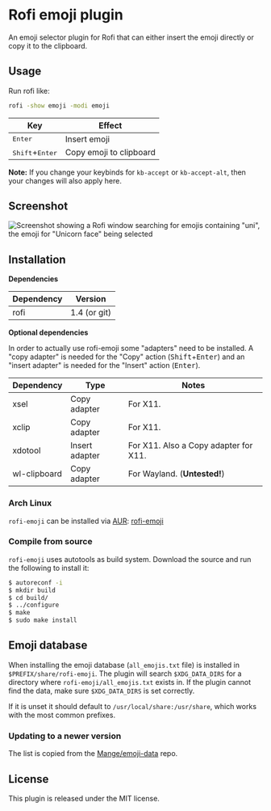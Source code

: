 # Rofi emoji plugin

An emoji selector plugin for Rofi that can either insert the emoji directly or
copy it to the clipboard.

## Usage

Run rofi like:

```bash
rofi -show emoji -modi emoji
```

| Key                               | Effect                  |
|-----------------------------------|-------------------------|
| <kbd>Enter</kbd>                  | Insert emoji            |
| <kbd>Shift</kbd>+<kbd>Enter</kbd> | Copy emoji to clipboard |

**Note:** If you change your keybinds for `kb-accept` or `kb-accept-alt`, then
your changes will also apply here.

## Screenshot

![Screenshot showing a Rofi window searching for emojis containing "uni", the
emoji for "Unicorn face" being selected](screenshot.png)

## Installation

**Dependencies**

| Dependency | Version      |
|------------|--------------|
| rofi       | 1.4 (or git) |

**Optional dependencies**

In order to actually use rofi-emoji some "adapters" need to be installed. A
"copy adapter" is needed for the "Copy" action
(<kbd>Shift</kbd>+<kbd>Enter</kbd>) and an "insert adapter" is needed for the
"Insert" action (<kbd>Enter</kbd>).

| Dependency   | Type           | Notes                                  |
|--------------|----------------|----------------------------------------|
| xsel         | Copy adapter   | For X11.                               |
| xclip        | Copy adapter   | For X11.                               |
| xdotool      | Insert adapter | For X11. Also a Copy adapter for X11.  |
| wl-clipboard | Copy adapter   | For Wayland. (**Untested!**)           |

### Arch Linux

`rofi-emoji` can be installed via [AUR](https://aur.archlinux.org/):
[rofi-emoji](https://aur.archlinux.org/packages/rofi-emoji/)

### Compile from source

`rofi-emoji` uses autotools as build system. Download the source and run the following to install it:

```bash
$ autoreconf -i
$ mkdir build
$ cd build/
$ ../configure
$ make
$ sudo make install
```

## Emoji database

When installing the emoji database (`all_emojis.txt` file) is installed in
`$PREFIX/share/rofi-emoji`. The plugin will search `$XDG_DATA_DIRS` for a
directory where `rofi-emoji/all_emojis.txt` exists in. If the plugin cannot
find the data, make sure `$XDG_DATA_DIRS` is set correctly.

If it is unset it should default to `/usr/local/share:/usr/share`, which works
with the most common prefixes.

### Updating to a newer version

The list is copied from the [Mange/emoji-data][emoji-data] repo.

## License

This plugin is released under the MIT license.

[emoji-data]: https://github.com/Mange/emoji-data
